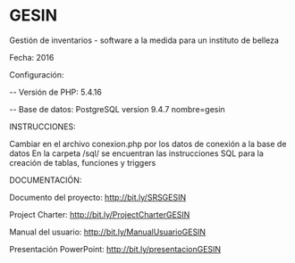 # GESIN
Gestión de inventarios - software a la medida para un instituto de belleza

Fecha: 2016

Configuración:

-- Versión de PHP: 5.4.16 

-- Base de datos: PostgreSQL version 9.4.7 nombre=gesin

INSTRUCCIONES:

Cambiar en el archivo conexion.php por los datos de conexión a la base de datos
En la carpeta /sql/ se encuentran las instrucciones SQL para la creación de tablas, funciones y triggers

DOCUMENTACIÓN:

Documento del proyecto: http://bit.ly/SRSGESIN

Project Charter: http://bit.ly/ProjectCharterGESIN

Manual del usuario: http://bit.ly/ManualUsuarioGESIN

Presentación PowerPoint: http://bit.ly/presentacionGESIN




